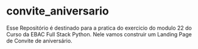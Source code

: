 # convite_aniversario
Esse Repositório é destinado para a pratica do exercicio do modulo 22 do Curso da EBAC Full Stack Python. Nele vamos construir um Landing Page de Convite de aniversário.
